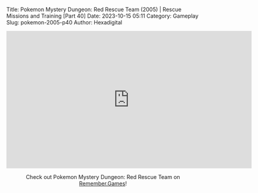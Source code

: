 Title: Pokemon Mystery Dungeon: Red Rescue Team (2005) | Rescue Missions and Training [Part 40]
Date: 2023-10-15 05:11
Category: Gameplay
Slug: pokemon-2005-p40
Author: Hexadigital

<center><iframe src="https://www.youtube.com/embed/gEkQvEiYplY?feature=oembed" allow="accelerometer; autoplay; encrypted-media; gyroscope; picture-in-picture" width="640" height="360" frameborder="0"></iframe>

Check out Pokemon Mystery Dungeon: Red Rescue Team on [Remember.Games](https://remember.games/game/382/pokemon-mystery-dungeon-red-rescue-team/)!</center>